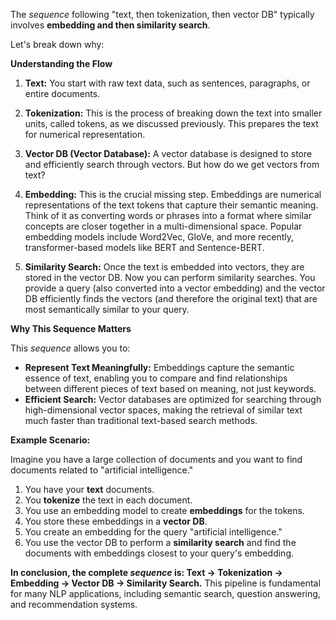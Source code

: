 

The *sequence* following "text, then tokenization, then vector DB" typically involves **embedding and then similarity search**.  

Let's break down why:

**Understanding the Flow**

1. **Text:** You start with raw text data, such as sentences, paragraphs, or entire documents.

2. **Tokenization:** This is the process of breaking down the text into smaller units, called tokens, as we discussed previously. This prepares the text for numerical representation.

3. **Vector DB (Vector Database):** A vector database is designed to store and efficiently search through vectors.  But how do we get vectors from text?

4. **Embedding:** This is the crucial missing step.  Embeddings are numerical representations of the text tokens that capture their semantic meaning.  Think of it as converting words or phrases into a format where similar concepts are closer together in a multi-dimensional space.  Popular embedding models include Word2Vec, GloVe, and more recently, transformer-based models like BERT and Sentence-BERT.

5. **Similarity Search:** Once the text is embedded into vectors, they are stored in the vector DB.  Now you can perform similarity searches.  You provide a query (also converted into a vector embedding) and the vector DB efficiently finds the vectors (and therefore the original text) that are most semantically similar to your query.

**Why This Sequence Matters**

This *sequence* allows you to:

* **Represent Text Meaningfully:** Embeddings capture the semantic essence of text, enabling you to compare and find relationships between different pieces of text based on meaning, not just keywords.
* **Efficient Search:** Vector databases are optimized for searching through high-dimensional vector spaces, making the retrieval of similar text much faster than traditional text-based search methods.

**Example Scenario:**

Imagine you have a large collection of documents and you want to find documents related to "artificial intelligence."

1. You have your **text** documents.
2. You **tokenize** the text in each document.
3. You use an embedding model to create **embeddings** for the tokens.
4. You store these embeddings in a **vector DB**.
5. You create an embedding for the query "artificial intelligence."
6. You use the vector DB to perform a **similarity search** and find the documents with embeddings closest to your query's embedding.

**In conclusion, the complete *sequence* is: Text -> Tokenization -> Embedding -> Vector DB -> Similarity Search.** This pipeline is fundamental for many NLP applications, including semantic search, question answering, and recommendation systems.